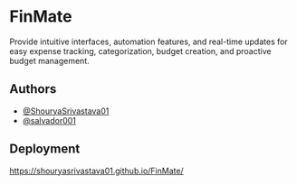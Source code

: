 
# FinMate

Provide intuitive interfaces, automation features, and real-time updates for easy expense tracking, categorization, budget creation, and proactive budget management.


## Authors

- [@ShouryaSrivastava01](https://github.com/ShouryaSrivastava01)
- [@salvador001](https://github.com/salvador001)


## Deployment

https://shouryasrivastava01.github.io/FinMate/

